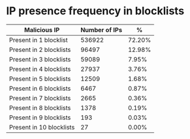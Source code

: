 # IP presence frequency in blocklists
| Malicious IP | Number of IPs | % |
|----|----|----|
| Present in 1 blocklist | 536922 | 72.20% |
| Present in 2 blocklists | 96497 | 12.98% |
| Present in 3 blocklists | 59089 | 7.95% |
| Present in 4 blocklists | 27937 | 3.76% |
| Present in 5 blocklists | 12509 | 1.68% |
| Present in 6 blocklists | 6467 | 0.87% |
| Present in 7 blocklists | 2665 | 0.36% |
| Present in 8 blocklists | 1378 | 0.19% |
| Present in 9 blocklists | 193 | 0.03% |
| Present in 10 blocklists | 27 | 0.00% |
